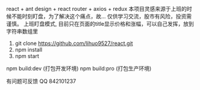 react + ant design + react router  + axios + redux
本项目灵感来源于上班的时候不能时刻盯盘，为了解决这个痛点，故...
仅供学习交流，股市有风险，投资需谨慎。 上班盯盘模式, 目前只在页面的title显示价格和涨幅，可以自己发挥，放到字符串数组里
1. git clone https://github.com/lihuo9527/react.git
2. npm install
3. npm start 

npm build:dev (打包开发环境)
npm build:pro (打包生产环境)

有问题可反馈 QQ 842101237

